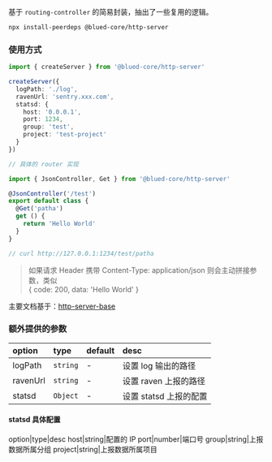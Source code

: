 基于 `routing-controller` 的简易封装，抽出了一些复用的逻辑。  

```bash
npx install-peerdeps @blued-core/http-server
```

### 使用方式

```typescript
import { createServer } from '@blued-core/http-server'

createServer({
  logPath: './log',
  ravenUrl: 'sentry.xxx.com',
  statsd: {
    host: '0.0.0.1',
    port: 1234,
    group: 'test',
    project: 'test-project'
  }
})

// 具体的 router 实现

import { JsonController, Get } from '@blued-core/http-server'

@JsonController('/test')
export default class {
  @Get('patha')
  get () {
    return 'Hello World'
  }
}

// curl http://127.0.0.1:1234/test/patha
```

> 如果请求 Header 携带 Content-Type: application/json 则会主动拼接参数，类似  
> { code: 200, data: 'Hello World' }  

主要文档基于：[http-server-base](https://www.npmjs.com/package/@blued-core/http-server-base)  

### 额外提供的参数

option|type|default|desc
:--|:--|:--|:--
logPath|`string`|-|设置 log 输出的路径
ravenUrl|`string`|-|设置 raven 上报的路径
statsd|`Object`|-|设置 statsd 上报的配置

#### statsd 具体配置

option|type|desc
host|string|配置的 IP
port|number|端口号
group|string|上报数据所属分组
project|string|上报数据所属项目